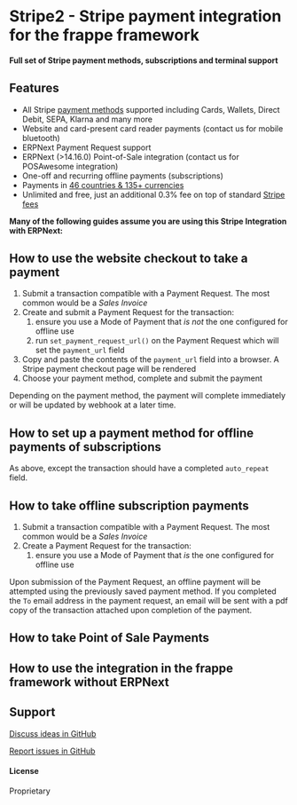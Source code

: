 # Stripe2 - Stripe payment integration for the frappe framework
#### Full set of Stripe payment methods, subscriptions and terminal support

## Features

* All Stripe <a href="https://stripe.com/docs/payments/payment-methods/overview" target="_blank">payment methods</a> supported including Cards, Wallets, Direct Debit, SEPA, Klarna and many more
* Website and card-present card reader payments (contact us for mobile bluetooth)
* ERPNext Payment Request support
* ERPNext (>14.16.0) Point-of-Sale integration (contact us for POSAwesome integration)
* One-off and recurring offline payments (subscriptions)
* Payments in <a href="https://stripe.com/docs/currencies" target="_blank">46 countries & 135+ currencies</a>
* Unlimited and free, just an additional 0.3% fee on top of standard <a href="https://stripe.com/pricing" target="_blank">Stripe fees</a>

**Many of the following guides assume you are using this Stripe Integration with ERPNext:**

## How to use the website checkout to take a payment
1. Submit a transaction compatible with a Payment Request. The most common would be a *Sales Invoice*
2. Create and submit a Payment Request for the transaction:
    1. ensure you use a Mode of Payment that *is not* the one configured for offline use
    2. run `set_payment_request_url()` on the Payment Request which will set the `payment_url` field
3. Copy and paste the contents of the `payment_url` field into a browser. A Stripe payment checkout page will be rendered
4. Choose your payment method, complete and submit the payment

Depending on the payment method, the payment will complete immediately or will be updated by webhook at a later time.

## How to set up a payment method for offline payments of subscriptions
As above, except the transaction should have a completed `auto_repeat` field.

## How to take offline subscription payments
1. Submit a transaction compatible with a Payment Request. The most common would be a *Sales Invoice*
2. Create a Payment Request for the transaction:
    1. ensure you use a Mode of Payment that *is* the one configured for offline use

Upon submission of the Payment Request, an offline payment will be attempted using the previously saved payment method.
If you completed the `To` email address in the payment request, an email will be sent with a pdf copy of the transaction attached upon completion of the payment.

## How to take Point of Sale Payments

## How to use the integration in the frappe framework without ERPNext


## Support

[Discuss ideas in GitHub](https://github.com/CaseSolvedUK/stripe2-support/discussions)

[Report issues in GitHub](https://github.com/CaseSolvedUK/stripe2-support/issues)

#### License

Proprietary
